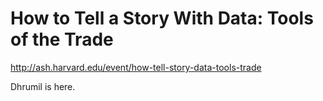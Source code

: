 # How to Tell a Story With Data: Tools of the Trade

http://ash.harvard.edu/event/how-tell-story-data-tools-trade

Dhrumil is here.